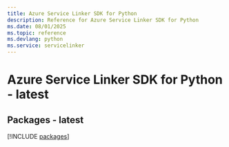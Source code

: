 ```yaml
---
title: Azure Service Linker SDK for Python
description: Reference for Azure Service Linker SDK for Python
ms.date: 08/01/2025
ms.topic: reference
ms.devlang: python
ms.service: servicelinker
---
```

# Azure Service Linker SDK for Python - latest
## Packages - latest
[!INCLUDE [packages](service-linker-index.md)]